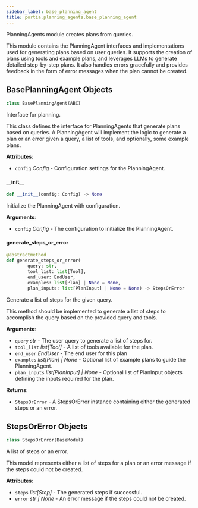 ```yaml
---
sidebar_label: base_planning_agent
title: portia.planning_agents.base_planning_agent
---
```


PlanningAgents module creates plans from queries.

This module contains the PlanningAgent interfaces and implementations used for generating plans
based on user queries. It supports the creation of plans using tools and example plans, and
leverages LLMs to generate detailed step-by-step plans. It also handles errors gracefully and
provides feedback in the form of error messages when the plan cannot be created.

## BasePlanningAgent Objects

```python
class BasePlanningAgent(ABC)
```

Interface for planning.

This class defines the interface for PlanningAgents that generate plans based on queries.
A PlanningAgent will implement the logic to generate a plan or an error given a query,
a list of tools, and optionally, some example plans.

**Attributes**:

- `config` _Config_ - Configuration settings for the PlanningAgent.

#### \_\_init\_\_

```python
def __init__(config: Config) -> None
```

Initialize the PlanningAgent with configuration.

**Arguments**:

- `config` _Config_ - The configuration to initialize the PlanningAgent.

#### generate\_steps\_or\_error

```python
@abstractmethod
def generate_steps_or_error(
        query: str,
        tool_list: list[Tool],
        end_user: EndUser,
        examples: list[Plan] | None = None,
        plan_inputs: list[PlanInput] | None = None) -> StepsOrError
```

Generate a list of steps for the given query.

This method should be implemented to generate a list of steps to accomplish the query based
on the provided query and tools.

**Arguments**:

- `query` _str_ - The user query to generate a list of steps for.
- `tool_list` _list[Tool]_ - A list of tools available for the plan.
- `end_user` _EndUser_ - The end user for this plan
- `examples` _list[Plan] | None_ - Optional list of example plans to guide the PlanningAgent.
- `plan_inputs` _list[PlanInput] | None_ - Optional list of PlanInput objects defining
  the inputs required for the plan.
  

**Returns**:

- `StepsOrError` - A StepsOrError instance containing either the generated steps or an error.

## StepsOrError Objects

```python
class StepsOrError(BaseModel)
```

A list of steps or an error.

This model represents either a list of steps for a plan or an error message if
the steps could not be created.

**Attributes**:

- `steps` _list[Step]_ - The generated steps if successful.
- `error` _str | None_ - An error message if the steps could not be created.

